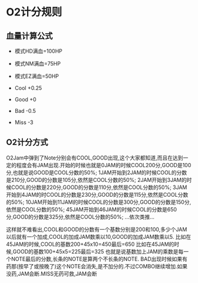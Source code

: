 # O2计分规则

## 血量计算公式

  * 模式HD满血=100HP
  * 模式NM满血=75HP
  * 模式EZ满血=50HP

  * Cool +0.25
  * Good +0
  * Bad -0.5
  * Miss -3

## O2计分方式

O2Jam中弹到了Note分别会有COOL,GOOD出现,这个大家都知道,而且在达到一定的程度会有JAM出现.开始的时候也就是0JAM的时候COOL200分,GOOD是100分,也就是说GOOD是COOL分数的50%;
1JAM开始到2JAM的时候COOL的分数是210分,GOOD的分数是105分,依然是COOL分数的50%;
2JAM开始到3JAM的时候COOL的分数是220分,GOOD的分数是110分,依然是COOL分数的50%;
3JAM开始到4JAM的时COOL的分数是230分,GOOD的分数是115分,依然是COOL分数的50%;
10JAM开始到11JAM的时候COOL的分数是300分,GOOD的分数是150分,依然是COOL分数的50%;
45JAM开始到46JAM的时候COOL的分数是650分,GOOD的分数是325分,依然是COOL分数的50%;
...依次类推...

这样就不难看出,COOL和GOOD的分数有一个基数分别是200和100,多少个JAM以后就有一个加成,COOL的加成JAM数乘以10,GOOD的加成JAM数乘以5.
比如在45JAM的时候,COOL的基数200+45x10=450最后=650
比如在45JAM的时候,GOOD的基数100+45x5=225最后=325
也就是说基数加上JAM的乘数是每一个NOTE最后的分数,长条的NOTE是算两个不长条的NOTE.
BAD出现时候如果有药那(按早了或按晚了)这个NOTE会消失,是不加分的.不过COMBO继续增加.如果没药,JAM会断.MISS无药可救,JAM会断
